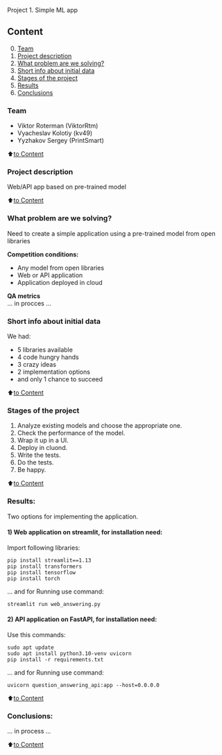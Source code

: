 Project 1. Simple ML app


## Content
0. [Team](.README.md#Team)
1. [Project description](.README.md#Project-description)
2. [What problem are we solving?](.README.md#What-problem-are-we-solving)
3. [Short info about initial data](.README.md#Short-info-about-initial-data)
4. [Stages of the project](.README.md#Stages-of-the-project)
5. [Results](.README.md#Results)
6. [Conclusions](.README.md#Conclusions)

### Team
- Viktor Roterman (ViktorRtm)
- Vyacheslav Kolotiy (kv49)
- Yyzhakov Sergey (PrintSmart)

:arrow_up:[to Content](_)

### Project description
Web/API app based on pre-trained model

:arrow_up:[to Content](_)


### What problem are we solving?
Need to create a simple application using a pre-trained model from open libraries

**Сompetition conditions:**
- Any model from open libraries
- Web or API application
- Application deployed in cloud

**QA metrics**     
... in procces ...


### Short info about initial data
We had:
- 5 libraries available
- 4 code hungry hands
- 3 crazy ideas
- 2 implementation options
- and only 1 chance to succeed

:arrow_up:[to Content](.README.md#Content)


### Stages of the project
1. Analyze existing models and choose the appropriate one.
2. Check the performance of the model.
3. Wrap it up in a UI.
4. Deploy in cluond.
5. Write the tests.
6. Do the tests.
7. Be happy.

:arrow_up:[to Content](.README.md#Content)


### Results:
Two options for implementing the application. 
#### 1) Web application on streamlit, for installation need:
Import following libraries:
```
pip install streamlit==1.13
pip install transformers
pip install tensorflow
pip install torch
```
... and for Running use command:
```
streamlit run web_answering.py 
```
#### 2) API application on FastAPI, for installation need:
Use this commands:
```
sudo apt update
sudo apt install python3.10-venv uvicorn
pip install -r requirements.txt
```
... and for Running use command:
```
uvicorn question_answering_api:app --host=0.0.0.0
```

:arrow_up:[to Content](.README.md#Content)


### Conclusions:
... in process ...

:arrow_up:[to Content](.README.md#Content)
